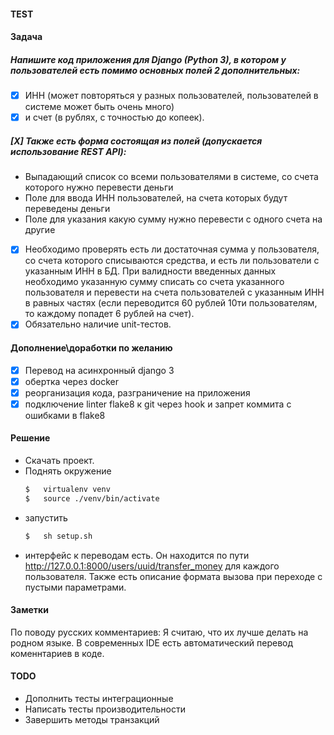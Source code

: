 #### TEST
#### Задача
##### Напишите код приложения для Django (Python 3), в котором у пользователей есть помимо основных полей 2 дополнительных: 
- [X] ИНН (может повторяться у разных пользователей, пользователей в системе может быть очень много) 
- [X] и счет (в рублях, с точностью до копеек).
 
##### [X] Также есть форма состоящая из полей (допускается использование REST API):

- Выпадающий список со всеми пользователями в системе, со счета которого нужно перевести деньги
- Поле для ввода ИНН пользователей, на счета  которых будут переведены деньги
- Поле для указания какую сумму нужно перевести с одного счета на другие
- [X] Необходимо проверять есть ли достаточная сумма у пользователя, со счета которого списываются средства, 
и есть ли пользователи с указанным ИНН в БД. При валидности введенных данных необходимо указанную сумму списать
 со счета указанного пользователя и перевести на счета пользователей с указанным ИНН в равных частях 
 (если переводится 60 рублей 10ти пользователям, то каждому попадет 6 рублей на счет).
- [X] Обязательно наличие unit-тестов.

#### Дополнение\доработки по желанию

- [x] Перевод на асинхронный django 3
- [x] обертка через docker
- [x] реорганизация кода, разграничение на приложения
- [x] подключение linter flake8 к git через hook и запрет коммита с ошибками в flake8

#### Решение

- Скачать проект. 
- Поднять окружение
    ```bash
    $   virtualenv venv
    $   source ./venv/bin/activate 
    ```
- запустить 
    ```bash
    $   sh setup.sh
    ```
- интерфейс к переводам есть. Он находится по пути http://127.0.0.1:8000/users/uuid/transfer_money
    для каждого пользователя. 
    Также есть описание формата вызова при переходе с пустыми параметрами. 

#### Заметки
По поводу русских комментариев:
    Я считаю, что их лучше делать на родном языке. 
    В современных IDE есть автоматический перевод коменнтариев в коде.
    
#### TODO
- Дополнить тесты интеграционные
- Написать тесты производительности
- Завершить методы транзакций
